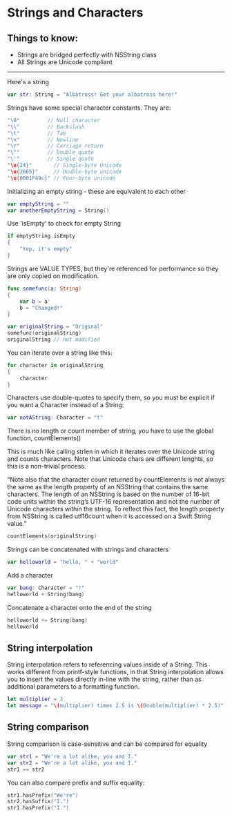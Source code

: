 # Strings and Characters

## Things to know:
- Strings are bridged perfectly with NSString class
- All Strings are Unicode compliant
-------

Here's a string
```swift
var str: String = "Albatross! Get your albatross here!"
```

Strings have some special character constants. They are:
```swift
"\0"         // Null character
"\\"         // Backslash
"\t"         // Tab
"\n"         // Newline
"\r"         // Carriage return
"\""         // Double quote
"\'"         // Single quote
"\u{24}"       // Single-byte Unicode
"\u{2665}"     // Double-byte unicode
"\u{0001F49c}" // Four-byte unicode
```

Initializing an empty string - these are equivalent to each other
```swift
var emptyString = ""
var anotherEmptyString = String()
```

Use 'isEmpty' to check for empty String
```swift
if emptyString.isEmpty
{
	"Yep, it's empty"
}
```

Strings are VALUE TYPES, but they're referenced for performance so they are only copied on
modification.
```swift
func somefunc(a: String)
{
	var b = a
	b = "Changed!"
}

var originalString = "Original"
somefunc(originalString)
originalString // not modified
```

You can iterate over a string like this:
```swift
for character in originalString
{
	character
}
```

Characters use double-quotes to specify them, so you must be explicit if you want a Character instead of a String:
```swift
var notAString: Character = "t"
```

There is no length or count member of string, you have to use the global function, countElements()

This is much like calling strlen in which it iterates over the Unicode string and counts characters. Note that Unicode chars are different lenghts, so this is a non-trivial process.

“Note also that the character count returned by countElements is not always the same as the length property of an NSString that contains the same characters. The length of an NSString is based on the number of 16-bit code units within the string’s UTF-16 representation and not the number of Unicode characters within the string. To reflect this fact, the length property from NSString is called utf16count when it is accessed on a Swift String value.”
```swift
countElements(originalString)
```

Strings can be concatenated with strings and characters
```swift
var helloworld = "hello, " + "world"
```

Add a character
```swift
var bang: Character = "!"
helloworld + String(bang)
```

Concatenate a character onto the end of the string
```swift
helloworld += String(bang)
helloworld
```

## String interpolation

String interpolation refers to referencing values inside of a String. This works different from printf-style functions, in that String interpolation allows you to insert the values directly in-line with the string, rather than as additional parameters to a formatting function.
```swift
let multiplier = 3
let message = "\(multiplier) times 2.5 is \(Double(multiplier) * 2.5)"
```

## String comparison

String comparison is case-sensitive and can be compared for equality
```swift
var str1 = "We're a lot alike, you and I."
var str2 = "We're a lot alike, you and I."
str1 == str2
```

You can also compare prefix and suffix equality:
```swift
str1.hasPrefix("We're")
str2.hasSuffix("I.")
str1.hasPrefix("I.")
```

